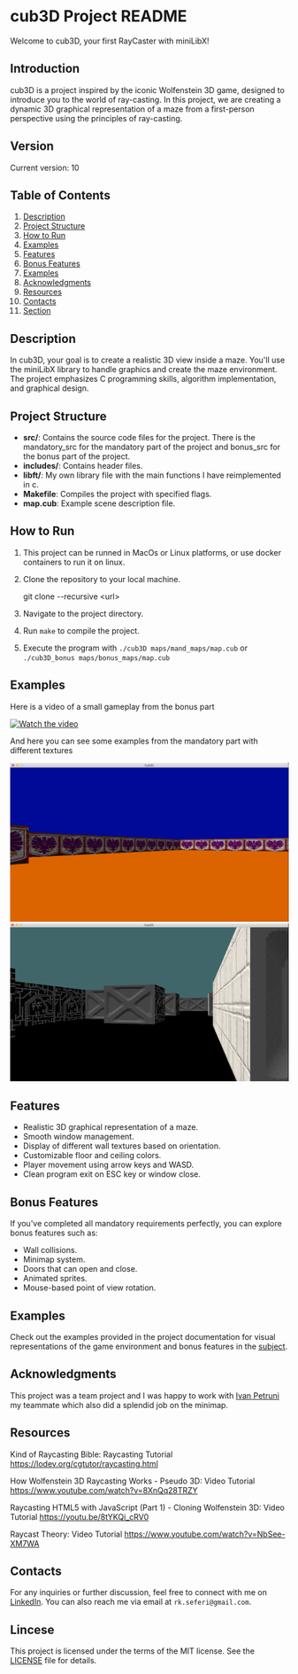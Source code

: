# cub3D Project README

Welcome to cub3D, your first RayCaster with miniLibX!

## Introduction
cub3D is a project inspired by the iconic Wolfenstein 3D game, designed to introduce you to the world of ray-casting. In this project, we are creating a dynamic 3D graphical representation of a maze from a first-person perspective using the principles of ray-casting.

## Version
Current version: 10

## Table of Contents
1. [Description](#description)
2. [Project Structure](#project-structure)
3. [How to Run](#how-to-run)
4. [Examples](#examples)
4. [Features](#features)
5. [Bonus Features](#bonus-features)
6. [Examples](#examples)
7. [Acknowledgments](#acknowledgments)
8. [Resources](#resources)
9. [Contacts](#contacts)
10. [Section](#section)

## Description
In cub3D, your goal is to create a realistic 3D view inside a maze. You'll use the miniLibX library to handle graphics and create the maze environment. The project emphasizes C programming skills, algorithm implementation, and graphical design.

## Project Structure
- **src/**: Contains the source code files for the project. There is the mandatory_src for the mandatory part of the project and bonus_src for the bonus part of the project.
- **includes/**: Contains header files.
- **libft/**: My own library file with the main functions I have reimplemented in c.
- **Makefile**: Compiles the project with specified flags.
- **map.cub**: Example scene description file.

## How to Run
1. This project can be runned in MacOs or Linux platforms, or use docker containers to run it on linux.
2. Clone the repository to your local machine.

	git clone --recursive \<url\>

3. Navigate to the project directory.
4. Run `make` to compile the project.
5. Execute the program with `./cub3D maps/mand_maps/map.cub` or  `./cub3D_bonus maps/bonus_maps/map.cub`

## Examples

Here is a video of a small gameplay from the bonus part

[![Watch the video](https://img.youtube.com/vi/bQO88Bj8QBM/maxresdefault.jpg)](https://youtu.be/bQO88Bj8QBM)

And here you can see some examples from the mandatory part with different textures

![photo1](media/photo1.png)
![photo2](media/photo2.png)


## Features
- Realistic 3D graphical representation of a maze.
- Smooth window management.
- Display of different wall textures based on orientation.
- Customizable floor and ceiling colors.
- Player movement using arrow keys and WASD.
- Clean program exit on ESC key or window close.

## Bonus Features
If you've completed all mandatory requirements perfectly, you can explore bonus features such as:
- Wall collisions.
- Minimap system.
- Doors that can open and close.
- Animated sprites.
- Mouse-based point of view rotation.

## Examples
Check out the examples provided in the project documentation for visual representations of the game environment and bonus features in the [subject](subject.pdf).

## Acknowledgments
This project was a team project and I was happy to work with [Ivan Petruni](https://github.com/vanichx/vanichx) my teammate which also did a splendid job on the minimap.

## Resources 

Kind of Raycasting Bible: Raycasting Tutorial https://lodev.org/cgtutor/raycasting.html

How Wolfenstein 3D Raycasting Works - Pseudo 3D: Video Tutorial https://www.youtube.com/watch?v=8XnQq28TRZY

Raycasting HTML5 with JavaScript (Part 1) - Cloning Wolfenstein 3D: Video Tutorial https://youtu.be/8tYKQi_cRV0 

Raycast Theory: Video Tutorial https://www.youtube.com/watch?v=NbSee-XM7WA

## Contacts

For any inquiries or further discussion, feel free to connect with me on [LinkedIn](https://www.linkedin.com/in/erik-seferi-393438202/). You can also reach me via email at `rk.seferi@gmail.com`.

## Lincese

This project is licensed under the terms of the MIT license. See the [LICENSE](LICENSE) file for details.